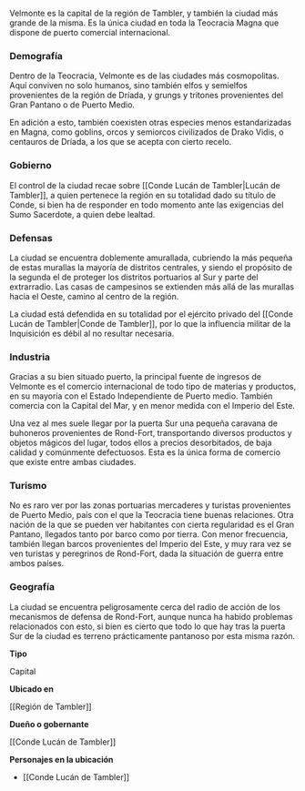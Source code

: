 Velmonte es la capital de la región de Tambler, y también la ciudad más grande de la misma. Es la única ciudad en toda la Teocracia Magna que dispone de puerto comercial internacional.

### Demografía

Dentro de la Teocracia, Velmonte es de las ciudades más cosmopolitas. Aquí conviven no solo humanos, sino también elfos y semielfos provenientes de la región de Dríada, y grungs y tritones provenientes del Gran Pantano o de Puerto Medio.

En adición a esto, también coexisten otras especies menos estandarizadas en Magna, como goblins, orcos y semiorcos civilizados de Drako Vidis, o centauros de Dríada, a los que se acepta con cierto recelo.

### Gobierno

El control de la ciudad recae sobre [[Conde Lucán de Tambler|Lucán de Tambler]], a quien pertenece la región en su totalidad dado su título de Conde, si bien ha de responder en todo momento ante las exigencias del Sumo Sacerdote, a quien debe lealtad.

### Defensas

La ciudad se encuentra doblemente amurallada, cubriendo la más pequeña de estas murallas la mayoría de distritos centrales, y siendo el propósito de la segunda el de proteger los distritos portuarios al Sur y parte del extrarradio. Las casas de campesinos se extienden más allá de las murallas hacia el Oeste, camino al centro de la región.

La ciudad está defendida en su totalidad por el ejército privado del [[Conde Lucán de Tambler|Conde de Tambler]], por lo que la influencia militar de la Inquisición es débil al no resultar necesaria.

### Industria

Gracias a su bien situado puerto, la principal fuente de ingresos de Velmonte es el comercio internacional de todo tipo de materias y productos, en su mayoría con el Estado Independiente de Puerto medio. También comercia con la Capital del Mar, y en menor medida con el Imperio del Este.

Una vez al mes suele llegar por la puerta Sur una pequeña caravana de buhoneros provenientes de Rond-Fort, transportando diversos productos y objetos mágicos del lugar, todos ellos a precios desorbitados, de baja calidad y comúnmente defectuosos. Esta es la única forma de comercio que existe entre ambas ciudades.

### Turismo

No es raro ver por las zonas portuarias mercaderes y turistas provenientes de Puerto Medio, país con el que la Teocracia tiene buenas relaciones. Otra nación de la que se pueden ver habitantes con cierta regularidad es el Gran Pantano, llegados tanto por barco como por tierra. Con menor frecuencia, también llegan barcos provenientes del Imperio del Este, y muy rara vez se ven turistas y peregrinos de Rond-Fort, dada la situación de guerra entre ambos países.

### Geografía

La ciudad se encuentra peligrosamente cerca del radio de acción de los mecanismos de defensa de Rond-Fort, aunque nunca ha habido problemas relacionados con esto, si bien es cierto que todo lo que hay tras la puerta Sur de la ciudad es terreno prácticamente pantanoso por esta misma razón.

**Tipo**

Capital

**Ubicado en**

[[Región de Tambler]]

**Dueño o gobernante**

[[Conde Lucán de Tambler]]

**Personajes en la ubicación**

- [[Conde Lucán de Tambler]]